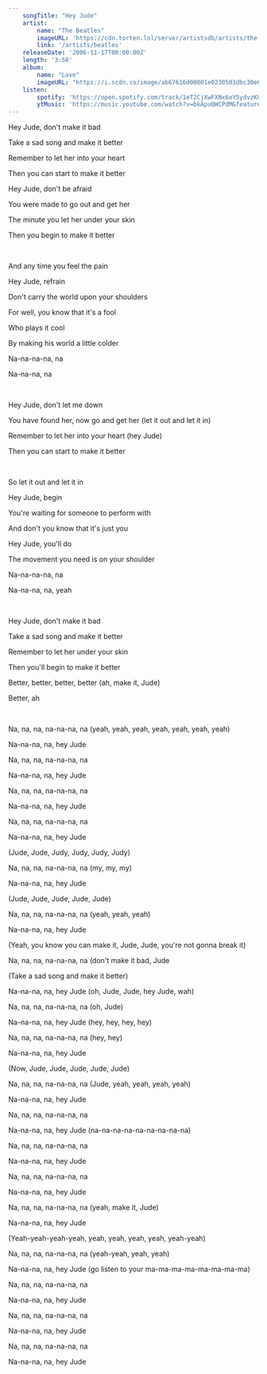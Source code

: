 ```yaml
---
    songTitle: "Hey Jude"
    artist: 
        name: "The Beatles"
        imageURL: 'https://cdn.torten.lol/server/artistsdb/artists/the-beatles.png'
        link: '/artists/beatles'
    releaseDate: '2006-11-17T00:00:00Z'
    length: '3:58'
    album:
        name: "Love"
        imageURL: "https://i.scdn.co/image/ab67616d00001e0230503dbc30e621c96913379b"
    listen:
        spotify: 'https://open.spotify.com/track/1eT2CjXwFXNx6oY5ydvzKU'
        ytMusic: 'https://music.youtube.com/watch?v=bkApuQWCPdM&feature=gws_kp_track'
---
```

<p>Hey Jude, don't make it bad</p>
<p>Take a sad song and make it better</p>
<p>Remember to let her into your heart</p>
<p>Then you can start to make it better</p>
<p>Hey Jude, don't be afraid</p>
<p>You were made to go out and get her</p>
<p>The minute you let her under your skin</p>
<p>Then you begin to make it better</p>
<br>
<p>And any time you feel the pain</p>
<p>Hey Jude, refrain</p>
<p>Don't carry the world upon your shoulders</p>
<p>For well, you know that it's a fool</p>
<p>Who plays it cool</p>
<p>By making his world a little colder</p>
<p>Na-na-na-na, na</p>
<p>Na-na-na, na</p>
<br>
<p>Hey Jude, don't let me down</p>
<p>You have found her, now go and get her (let it out and let it in)</p>
<p>Remember to let her into your heart (hey Jude)</p>
<p>Then you can start to make it better</p>
<br>
<p>So let it out and let it in</p>
<p>Hey Jude, begin</p>
<p>You're waiting for someone to perform with</p>
<p>And don't you know that it's just you</p>
<p>Hey Jude, you'll do</p>
<p>The movement you need is on your shoulder</p>
<p>Na-na-na-na, na</p>
<p>Na-na-na, na, yeah</p>
<br>
<p>Hey Jude, don't make it bad</p>
<p>Take a sad song and make it better</p>
<p>Remember to let her under your skin</p>
<p>Then you'll begin to make it better</p>
<p>Better, better, better, better (ah, make it, Jude)</p>
<p>Better, ah</p>
<br>
<p>Na, na, na, na-na-na, na (yeah, yeah, yeah, yeah, yeah, yeah, yeah)</p>
<p>Na-na-na, na, hey Jude</p>
<p>Na, na, na, na-na-na, na</p>
<p>Na-na-na, na, hey Jude</p>
<p>Na, na, na, na-na-na, na</p>
<p>Na-na-na, na, hey Jude</p>
<p>Na, na, na, na-na-na, na</p>
<p>Na-na-na, na, hey Jude</p>
<p>(Jude, Jude, Judy, Judy, Judy, Judy)</p>
<p>Na, na, na, na-na-na, na (my, my, my)</p>
<p>Na-na-na, na, hey Jude</p>
<p>(Jude, Jude, Jude, Jude, Jude)</p>
<p>Na, na, na, na-na-na, na (yeah, yeah, yeah)</p>
<p>Na-na-na, na, hey Jude</p>
<p>(Yeah, you know you can make it, Jude, Jude, you're not gonna break it)</p>
<p>Na, na, na, na-na-na, na (don't make it bad, Jude</p>
<p>(Take a sad song and make it better)</p>
<p>Na-na-na, na, hey Jude (oh, Jude, Jude, hey Jude, wah)</p>
<p>Na, na, na, na-na-na, na (oh, Jude)</p>
<p>Na-na-na, na, hey Jude (hey, hey, hey, hey)</p>
<p>Na, na, na, na-na-na, na (hey, hey)</p>
<p>Na-na-na, na, hey Jude</p>
<p>(Now, Jude, Jude, Jude, Jude, Jude)</p>
<p>Na, na, na, na-na-na, na (Jude, yeah, yeah, yeah, yeah)</p>
<p>Na-na-na, na, hey Jude</p>
<p>Na, na, na, na-na-na, na</p>
<p>Na-na-na, na, hey Jude (na-na-na-na-na-na-na-na-na)</p>
<p>Na, na, na, na-na-na, na</p>
<p>Na-na-na, na, hey Jude</p>
<p>Na, na, na, na-na-na, na</p>
<p>Na-na-na, na, hey Jude</p>
<p>Na, na, na, na-na-na, na (yeah, make it, Jude)</p>
<p>Na-na-na, na, hey Jude</p>
<p>(Yeah-yeah-yeah-yeah, yeah, yeah, yeah, yeah, yeah-yeah)</p>
<p>Na, na, na, na-na-na, na (yeah-yeah, yeah, yeah)</p>
<p>Na-na-na, na, hey Jude (go listen to your ma-ma-ma-ma-ma-ma-ma-ma)</p>
<p>Na, na, na, na-na-na, na</p>
<p>Na-na-na, na, hey Jude</p>
<p>Na, na, na, na-na-na, na</p>
<p>Na-na-na, na, hey Jude</p>
<p>Na, na, na, na-na-na, na</p>
<p>Na-na-na, na, hey Jude</p>